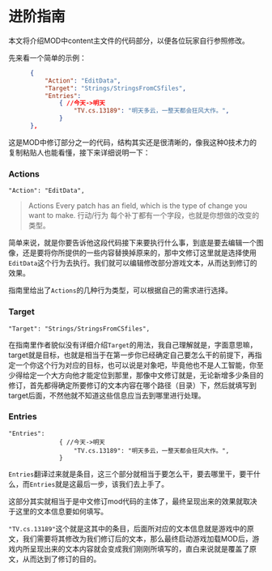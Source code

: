 # 进阶指南

本文将介绍MOD中content主文件的代码部分，以便各位玩家自行参照修改。

先来看一个简单的示例：

```json
      {
		  "Action": "EditData",
		  "Target": "Strings/StringsFromCSfiles",
		  "Entries":
			  {	//今天->明天
				  "TV.cs.13189": "明天多云，一整天都会狂风大作。",
			  }
	  },
```
这是MOD中修订部分之一的代码，结构其实还是很清晰的，像我这种0技术力的复制粘贴人也能看懂，接下来详细说明一下：

### Actions
```
"Action": "EditData",
```
> Actions
> Every patch has an field, which is the type of change you want to make. 
> 行动/行为
> 每个补丁都有一个字段，也就是你想做的改变的类型。


简单来说，就是你要告诉他这段代码接下来要执行什么事，到底是要去编辑一个图像，还是要将你所提供的一些内容替换掉原来的，那中文修订这里就是选择使用```EditData```这个行为去执行。我们就可以编辑修改部分游戏文本，从而达到修订的效果。

指南里给出了```Actions```的几种行为类型，可以根据自己的需求进行选择。

### Target
```
"Target": "Strings/StringsFromCSfiles",
```
在指南里作者貌似没有详细介绍```Target```的用法，我自己理解就是，字面意思嘛，target就是目标，也就是相当于在第一步你已经确定自己要怎么干的前提下，再指定一个你这个行为对应的目标，也可以说是对象吧，毕竟他也不是人工智能，你至少得给定一个大方向他才能定位到那里，那像中文修订就是，无论新增多少条目的修订，首先都得确定所要修订的文本内容在哪个路径（目录）下，然后就填写到target后面，不然他就不知道这些信息应当去到哪里进行处理。

### Entries
```
"Entries":
			  {	//今天->明天
				  "TV.cs.13189": "明天多云，一整天都会狂风大作。",
			  }
```

```Entries```翻译过来就是条目，这三个部分就相当于要怎么干，要去哪里干，要干什么，而```Entries```就是这最后一步，该我们去上手了。

这部分其实就相当于是中文修订mod代码的主体了，最终呈现出来的效果就取决于这里的文本信息要如何填写。

```"TV.cs.13189"```这个就是这其中的条目，后面所对应的文本信息就是游戏中的原文，我们需要将其修改为我们修订后的文本，那么最终启动游戏加载MOD后，游戏内所呈现出来的文本内容就会变成我们刚刚所填写的，直白来说就是覆盖了原文，从而达到了修订的目的。
